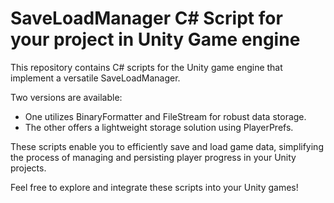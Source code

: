 # SaveLoadManager C# Script for your project in Unity Game engine

This repository contains C# scripts for the Unity game engine that implement a versatile SaveLoadManager.

Two versions are available:

- One utilizes BinaryFormatter and FileStream for robust data storage.
- The other offers a lightweight storage solution using PlayerPrefs.

These scripts enable you to efficiently save and load game data, simplifying the process of managing and persisting player progress in your Unity projects.

Feel free to explore and integrate these scripts into your Unity games!
